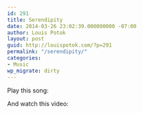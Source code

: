 ```yaml
---
id: 291
title: Serendipity
date: 2014-03-26 23:02:39.000000000 -07:00
author: Louis Potok
layout: post
guid: http://louispotok.com/?p=291
permalink: "/serendipity/"
categories:
- Music
wp_migrate: dirty
---
```

Play this song:



And watch this video: